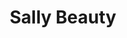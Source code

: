---
title: "Sally Beauty"
url: /tallahassee/sally-beauty-village-square-boulevard/
shop: Friseurbedarf
---